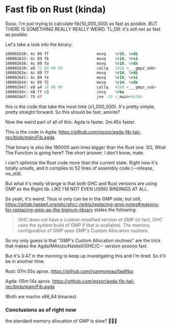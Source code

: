 # Fast fib on Rust (kinda)

Sooo, I'm just trying to calculate fib(10_000_000) as fast as posible. BUT THERE IS SOMETHING REALLY REALLY WEIRD. TL;DR: it's still not as fast as posible.

Let's take a look into the binary:

```asm
100002630: 4c 89 ff                    	movq	%r15, %rdi
100002633: 4c 89 f6                    	movq	%r14, %rsi
100002636: 4c 89 fa                    	movq	%r15, %rdx
100002639: e8 72 09 00 00              	callq	2418 <___gmpz_add>
10000263e: 4c 89 f7                    	movq	%r14, %rdi
100002641: 4c 89 fe                    	movq	%r15, %rsi
100002644: 4c 89 f2                    	movq	%r14, %rdx
100002647: e8 a4 10 00 00              	callq	4260 <___gmpz_sub>
10000264c: 48 ff c3                    	incq	%rbx
10000264f: 75 df                       	jne	-33 <_main+0x70>
```

this is the code that take the most time (x1_000_000). It's pretty simple, pretty straight forward. So this should be fast, amirite?

Now the weird part of all of this: Agda is faster. 2m:45s faster.

This is the code in Agda: https://github.com/ggzor/agda-fib-tail-rec/blob/main/Fib.agda

That binary is also like 180000 asm lines bigger than the Rust one. SO, What The Function is going here? The short answer: I don't know, mate.

I can't optimize the Rust code more than the current state. Right now it's totally unsafe, and it compiles to 52 lines of assembly code (--release, no_std).

But what it's really strange is that both GHC and Rust versions are using GMP as the BigInt lib. LIKE I'M NOT EVEN USING BINDINGS AT ALL.

So yeah, it's weird. Thus in only can be in the GMP side; but still, https://gitlab.haskell.org/ghc/ghc/-/wikis/replacing-gmp-notes#reasons-for-replacing-gmp-as-the-bignum-library states the following:

> GHC does not have a custom-modified version of GMP (in fact, GHC uses the system build of GMP if that is available).  The memory configuration of GMP uses GMP's Custom Allocation routines.

So my only guess is that "GMP's Custom Allocation routines" are the trick that makes the Agda/MAlozo/Haskell/GHC/C-- version sooooo fast.

But it's 3:47 in the morning to keep up investigating this and I'm tired. So it'll be in another time.

Rust: 07m:55s aprox. https://github.com/ivanmoreau/fastfibo

Agda: 05m:14s aprox. https://github.com/ggzor/agda-fib-tail-rec/blob/main/Fib.agda

(Both are macho x86_64 binaries)

### Conclusions as of right now

the standard memory allocation of GMP is slow? 🤷🏼‍♀️
